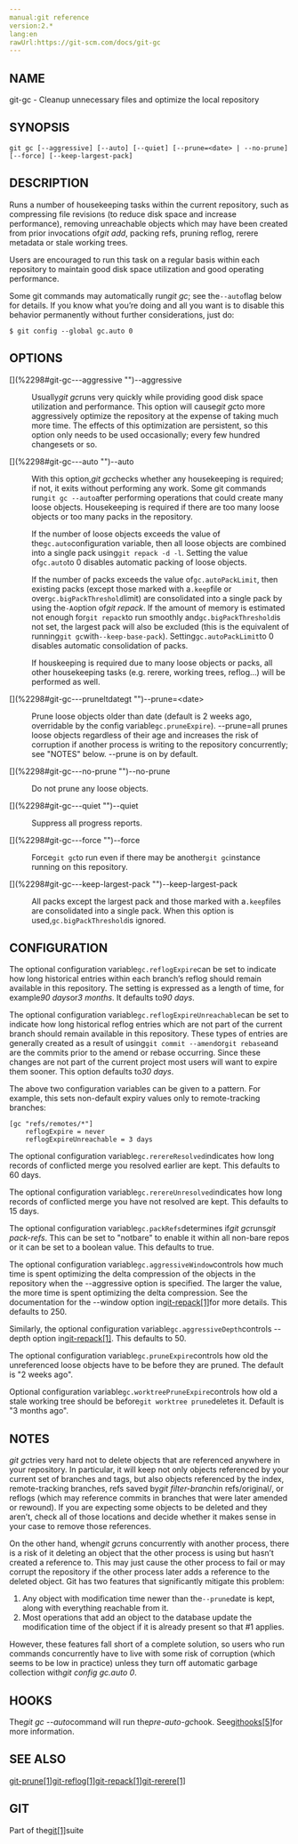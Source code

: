 ```yaml
---
manual:git reference
version:2.*
lang:en
rawUrl:https://git-scm.com/docs/git-gc
---
```



## [](%2298#_name "")NAME<a name="_name"></a>


git-gc - Cleanup unnecessary files and optimize the local repository





## [](%2298#_synopsis "")SYNOPSIS<a name="_synopsis"></a>

```
git gc [--aggressive] [--auto] [--quiet] [--prune=<date> | --no-prune] [--force] [--keep-largest-pack]
```




## [](%2298#_description "")DESCRIPTION<a name="_description"></a>


Runs a number of housekeeping tasks within the current repository, such as compressing file revisions (to reduce disk space and increase performance), removing unreachable objects which may have been created from prior invocations of<em>git add</em>, packing refs, pruning reflog, rerere metadata or stale working trees.




Users are encouraged to run this task on a regular basis within each repository to maintain good disk space utilization and good operating performance.




Some git commands may automatically run<em>git gc</em>; see the`--auto`flag below for details. If you know what you’re doing and all you want is to disable this behavior permanently without further considerations, just do:



```
$ git config --global gc.auto 0
```





## [](%2298#_options "")OPTIONS<a name="_options"></a>
<dl><dt id='git-gc---aggressive'>[](%2298#git-gc---aggressive "")--aggressive</dt><dd>

Usually<em>git gc</em>runs very quickly while providing good disk space utilization and performance. This option will cause<em>git gc</em>to more aggressively optimize the repository at the expense of taking much more time. The effects of this optimization are persistent, so this option only needs to be used occasionally; every few hundred changesets or so.

</dd><dt id='git-gc---auto'>[](%2298#git-gc---auto "")--auto</dt><dd>

With this option,<em>git gc</em>checks whether any housekeeping is required; if not, it exits without performing any work. Some git commands run`git gc --auto`after performing operations that could create many loose objects. Housekeeping is required if there are too many loose objects or too many packs in the repository.



If the number of loose objects exceeds the value of the`gc.auto`configuration variable, then all loose objects are combined into a single pack using`git repack -d -l`. Setting the value of`gc.auto`to 0 disables automatic packing of loose objects.




If the number of packs exceeds the value of`gc.autoPackLimit`, then existing packs (except those marked with a`.keep`file or over`gc.bigPackThreshold`limit) are consolidated into a single pack by using the`-A`option of<em>git repack</em>. If the amount of memory is estimated not enough for`git repack`to run smoothly and`gc.bigPackThreshold`is not set, the largest pack will also be excluded (this is the equivalent of running`git gc`with`--keep-base-pack`). Setting`gc.autoPackLimit`to 0 disables automatic consolidation of packs.




If houskeeping is required due to many loose objects or packs, all other housekeeping tasks (e.g. rerere, working trees, reflog…​) will be performed as well.


</dd><dt id='git-gc---pruneltdategt'>[](%2298#git-gc---pruneltdategt "")--prune=&lt;date&gt;</dt><dd>

Prune loose objects older than date (default is 2 weeks ago, overridable by the config variable`gc.pruneExpire`). --prune=all prunes loose objects regardless of their age and increases the risk of corruption if another process is writing to the repository concurrently; see &quot;NOTES&quot; below. --prune is on by default.

</dd><dt id='git-gc---no-prune'>[](%2298#git-gc---no-prune "")--no-prune</dt><dd>

Do not prune any loose objects.

</dd><dt id='git-gc---quiet'>[](%2298#git-gc---quiet "")--quiet</dt><dd>

Suppress all progress reports.

</dd><dt id='git-gc---force'>[](%2298#git-gc---force "")--force</dt><dd>

Force`git gc`to run even if there may be another`git gc`instance running on this repository.

</dd><dt id='git-gc---keep-largest-pack'>[](%2298#git-gc---keep-largest-pack "")--keep-largest-pack</dt><dd>

All packs except the largest pack and those marked with a`.keep`files are consolidated into a single pack. When this option is used,`gc.bigPackThreshold`is ignored.

</dd></dl>



## [](%2298#_configuration "")CONFIGURATION<a name="_configuration"></a>


The optional configuration variable`gc.reflogExpire`can be set to indicate how long historical entries within each branch’s reflog should remain available in this repository. The setting is expressed as a length of time, for example<em>90 days</em>or<em>3 months</em>. It defaults to<em>90 days</em>.




The optional configuration variable`gc.reflogExpireUnreachable`can be set to indicate how long historical reflog entries which are not part of the current branch should remain available in this repository. These types of entries are generally created as a result of using`git commit --amend`or`git rebase`and are the commits prior to the amend or rebase occurring. Since these changes are not part of the current project most users will want to expire them sooner. This option defaults to<em>30 days</em>.




The above two configuration variables can be given to a pattern. For example, this sets non-default expiry values only to remote-tracking branches:



```
[gc "refs/remotes/*"]
	reflogExpire = never
	reflogExpireUnreachable = 3 days
```




The optional configuration variable`gc.rerereResolved`indicates how long records of conflicted merge you resolved earlier are kept. This defaults to 60 days.




The optional configuration variable`gc.rerereUnresolved`indicates how long records of conflicted merge you have not resolved are kept. This defaults to 15 days.




The optional configuration variable`gc.packRefs`determines if<em>git gc</em>runs<em>git pack-refs</em>. This can be set to &quot;notbare&quot; to enable it within all non-bare repos or it can be set to a boolean value. This defaults to true.




The optional configuration variable`gc.aggressiveWindow`controls how much time is spent optimizing the delta compression of the objects in the repository when the --aggressive option is specified. The larger the value, the more time is spent optimizing the delta compression. See the documentation for the --window option in[git-repack[1]](%5311    "")for more details. This defaults to 250.




Similarly, the optional configuration variable`gc.aggressiveDepth`controls --depth option in[git-repack[1]](%5311    ""). This defaults to 50.




The optional configuration variable`gc.pruneExpire`controls how old the unreferenced loose objects have to be before they are pruned. The default is &quot;2 weeks ago&quot;.




Optional configuration variable`gc.worktreePruneExpire`controls how old a stale working tree should be before`git worktree prune`deletes it. Default is &quot;3 months ago&quot;.





## [](%2298#_notes "")NOTES<a name="_notes"></a>


<em>git gc</em>tries very hard not to delete objects that are referenced anywhere in your repository. In particular, it will keep not only objects referenced by your current set of branches and tags, but also objects referenced by the index, remote-tracking branches, refs saved by<em>git filter-branch</em>in refs/original/, or reflogs (which may reference commits in branches that were later amended or rewound). If you are expecting some objects to be deleted and they aren’t, check all of those locations and decide whether it makes sense in your case to remove those references.




On the other hand, when<em>git gc</em>runs concurrently with another process, there is a risk of it deleting an object that the other process is using but hasn’t created a reference to. This may just cause the other process to fail or may corrupt the repository if the other process later adds a reference to the deleted object. Git has two features that significantly mitigate this problem:



1. Any object with modification time newer than the`--prune`date is kept, along with everything reachable from it.
1. Most operations that add an object to the database update the modification time of the object if it is already present so that #1 applies.



However, these features fall short of a complete solution, so users who run commands concurrently have to live with some risk of corruption (which seems to be low in practice) unless they turn off automatic garbage collection with<em>git config gc.auto 0</em>.





## [](%2298#_hooks "")HOOKS<a name="_hooks"></a>


The<em>git gc --auto</em>command will run the<em>pre-auto-gc</em>hook. See[githooks[5]](%5492    "")for more information.





## [](%2298#_see_also "")SEE ALSO<a name="_see_also"></a>


[git-prune[1]](%5307    "")[git-reflog[1]](%2300    "")[git-repack[1]](%5311    "")[git-rerere[1]](%5330    "")





## [](%2298#_git "")GIT<a name="_git"></a>


Part of the[git[1]](%2248    "")suite





